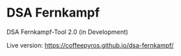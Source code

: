 # DSA Fernkampf

DSA Fernkampf-Tool 2.0 (in Development)

Live version: https://coffeepyros.github.io/dsa-fernkampf/
